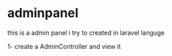 # adminpanel
this is a admin panel i try to created in laravel languge

1- create a AdminController and view it
